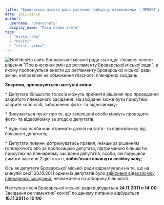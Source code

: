 ```yaml
---
title: "Броварська міська рада узаконює заборону відеозйомки - ПРОЕКТ рішення"
date: 2011-11-16
author: 
  username: "pravoznaty"
  display_name: "Маєш право знати"
tags: 
  - "miska-rada"
  - "novini"
  - "chisti-vikna"
---
```


![](https://mpz.brovary.org/wp-content/uploads/2011/11/NoVideo.jpg "NoVideo")На сайті Броварської міської ради сьогодні з'явився проект рішення ["Про внесення змін до регламенту Броварської міської ради"](https://www.slideshare.net/sergIlliukhin/ss-11064230 "Проект рішення"), в якому пропонується внести до регламенту Броварської міської ради зміни, направлені на обмеження гласності пленарних засідань.

**Зокрема, пропонуються наступні зміни:**

\* Депутати більшістю голосів можуть прийняти рішення про проведення закритого пленарного засідання. На засіданні може бути присутнім закрите коло осіб<!--more-->, заборонено фото- та відеозйомку;

\* Вилучається пункт про те, що запрошені особи можуть проводити фото- та відеозйомку за згодою депутатів;

\* Будь-яка особа має отримати дозвіл на фото- та відеозйомку від більшості депутатів;

\* Депутати повинні дотримуватись правил, інакше за рішенням головуючого або за пропозицією депутата, підтриманою більшістю присутніх на пленарному засіданні депутатів, особи, які порушили вимоги частини 2 цієї статті, **зобов’язані покинути сесійну залу**;

Ось як депутати Броварської міської ради відреагували на те, що на минулій сесії 20.10.2011 одним із депутатів було [здійснено відеозйомку пленарного засідання](https://mpz.brovary.org/novini/ne-hocu-v-kameru/ "“Не хочу в камеру!”"), незважаючи на заборону більшості.

Наступна сесія Броварської міської ради відбудеться **24.11.2011 о 14:00** Засідання регламентної комісії по даному питанню відбудеться **18.11.2011 о 10:00**
